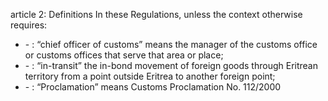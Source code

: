 article 2: Definitions
In these Regulations, unless the context otherwise requires:
<ul>
			<li> - : “chief officer of customs” means the manager of the customs office or customs offices that serve that area or place; <ul>
			</ul></li>			<li> - : “in-transit” the in-bond movement of foreign goods through Eritrean territory from a point outside Eritrea to another foreign point; <ul>
			</ul></li>			<li> - : “Proclamation” means Customs Proclamation No. 112&#x2F;2000<ul>
			</ul></li></ul>